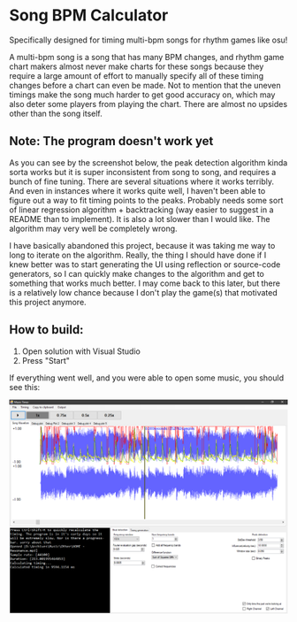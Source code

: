 # Song BPM Calculator
Specifically designed for timing multi-bpm songs for rhythm games like osu!

A multi-bpm song is a song that has many BPM changes, and rhythm game chart makers almost never make charts for these songs because they require a large amount of effort to manually specify all of these timing changes before a chart can even be made. Not to mention that the uneven timings make the song much harder to get good accuracy on, which may also deter some players from playing the chart. There are almost no upsides other than the song itself.

## Note: The program doesn't work yet

As you can see by the screenshot below, the peak detection algorithm kinda sorta works but it is super inconsistent from song to song, and requires a bunch of fine tuning. There are several situations where it works terribly. And even in instances where it works quite well, I haven't been able to figure out a way to fit timing points to the peaks. Probably needs some sort of linear regression algorithm + backtracking (way easier to suggest in a README than to implement). It is also a lot slower than I would like. The algorithm may very well be completely wrong.

I have basically abandoned this project, because it was taking me way to long to iterate on the algorithm. Really, the thing I should have done if I knew better was to start generating the UI using reflection or source-code generators, so I can quickly make changes to the algorithm and get to something that works much better. I may come back to this later, but there is a relatively low chance because I don't play the game(s) that motivated this project anymore.

## How to build:

1. Open solution with Visual Studio
2. Press "Start"

If everything went well, and you were able to open some music, you should see this:

![Program Screenshot](Screenshots/screenshot.png)
